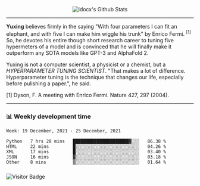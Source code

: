 <div align="center">
    <img align="center" src="https://github-readme-stats.vercel.app/api?username=idocx&show_icons=true&count_private=true&hide_border=true" alt="idocx's Github Stats"></img>
</div>

---

**Yuxing** believes firmly in the saying "With four parameters I can fit an elephant, and with five I can make him wiggle his trunk" by Enrico Fermi. <sup>[1]</sup> So, he devotes his entire though short research career to tuning five hypermeters of a model and is convinced that he will finally make it outperform any SOTA models like GPT-3 and AlphaFold 2.

Yuxing is not a computer scientist, a physicist or a chemist, but a *HYPERPARAMETER TUNING SCIENTIST*. "That makes a lot of difference. Hyperparameter tuning is the technique that changes our life, especially before pulishing a paper.", he said.

[1] Dyson, F. A meeting with Enrico Fermi. Nature 427, 297 (2004).


---

### 📊 Weekly development time
<!--START_SECTION:waka-->
```text
Week: 19 December, 2021 - 25 December, 2021

Python   7 hrs 28 mins   █████████████████████▓░░░   86.38 % 
HTML     22 mins         █░░░░░░░░░░░░░░░░░░░░░░░░   04.26 % 
XML      17 mins         █░░░░░░░░░░░░░░░░░░░░░░░░   03.40 % 
JSON     16 mins         ▓░░░░░░░░░░░░░░░░░░░░░░░░   03.18 % 
Other    8 mins          ▒░░░░░░░░░░░░░░░░░░░░░░░░   01.64 % 
```
<!--END_SECTION:waka-->

### 

![Visitor Badge](https://visitor-badge.laobi.icu/badge?page_id=idocx.idocx)